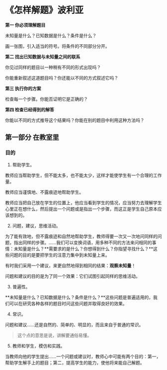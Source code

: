 # 《怎样解题》波利亚

**第一 你必须理解题目**

未知量是什么？已知数据是什么？条件是什么？

画一张图，引入适当的符号。将条件的不同部分分开。

**第二 找出已知数据与未知量之间的联系**

你见过同样的题目以一种稍有不同的形式出现吗？

你能重新叙述这道题目吗？你还能以不同的方式叙述它吗？

**第三 执行你的方案**

检查每一个步骤。你能否证明它是正确的？

**第四 检查已经得到的解答**

你能以不同的方式推导这个结果吗？你能在别的题目中利用这种方法吗？

## 第一部分 在教室里

### 目的

1. 帮助学生。

教师应当帮助学生，但不能太多，也不能太少，这样才能使学生有一个合理的工作量。

教师应当谨慎地、不露痕迹地帮助学生。

教师应当把自己放在学生的位置上，他应当看到学生的情况，应当努力去理解学生心里正在想什么，然后提出一个问题或是指出一个步骤，而这正是学生自己原本应该想到的。

2. 问题，建议，思维活动。

为了能有效地，但不露痕迹和自然地帮助学生，教师得要一次又一次地问同样的问题，指出同样的步骤。……我们可以变换词语，用多种不同的方法来问相同的事情：未知量是什么？**需要求的是什么？你想得到什么？你指望寻找什么？**这些问题的目的是要把学生的注意力集中到未知量上来。

有时我们采用一个建议，来更自然地得到相同的结果：**观察未知量**！

问题和建议的目的是为了同一个效果：它们试图引起同样的思维活动。

3. 普遍性。

**未知量是什么？已知数据是什么？条件是什么？**这些问题是普遍适用的，我们可以在研究各种各样的题目时问这些问题并取得良好的效果。

4. 常识。

问题和建议……还是自然的、简单的、明显的，而且来自于普通的常识。
> 这个点的意思是说，讲解要通俗易懂。

5. 教师和学生，模仿和实践。

当教师向他的学生提出……一个问题或建议时，教师心中可能有两个目的：第一，帮助学生解手上的题目；第二，提高学生的能力，使他将来能自己解题。